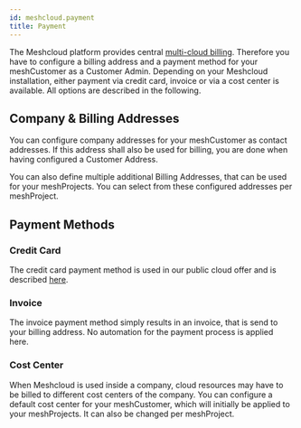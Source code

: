 ```yaml
---
id: meshcloud.payment
title: Payment
---
```


The Meshcloud platform provides central [multi-cloud billing](meshstack.billing.md). Therefore you have to configure a billing address and a payment method for your meshCustomer as a Customer Admin. Depending on your Meshcloud installation, either payment via credit card, invoice or via a cost center is available. All options are described in the following.

## Company & Billing Addresses

You can configure company addresses for your meshCustomer as contact addresses. If this address shall also be used for billing, you are done when having configured a Customer Address.

You can also define multiple additional Billing Addresses, that can be used for your meshProjects. You can select from these configured addresses per meshProject.

## Payment Methods

### Credit Card

The credit card payment method is used in our public cloud offer and is described [here](federation.payment.md).

### Invoice

The invoice payment method simply results in an invoice, that is send to your billing address. No automation for the payment process is applied here.

### Cost Center

When Meshcloud is used inside a company, cloud resources may have to be billed to different cost centers of the company. You can configure a default cost center for your meshCustomer, which will initially be applied to your meshProjects. It can also be changed per meshProject.